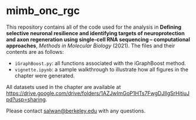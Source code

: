 # mimb_onc_rgc

This repository contains all of the code used for the analysis in **Defining selective neuronal resilience and identifying targets of neuroprotection and axon regeneration using single-cell RNA sequencing – computational approaches**, _Methods in Molecular Biology_ (2021). The files and their contents are as follows:
  
  
  * `iGraphBoost.py`: all functions associated with the iGraphBoost method.
  * `vignette.ipynb`: a sample walkthrough to illustrate how all figures in the chapter were generated.

All datasets used in the chapter are available at https://drive.google.com/drive/folders/1AZJwImGoP1HTs7FwgDJIlgSrHitiuJpd?usp=sharing.

Please contact salwan@berkeley.edu with any questions. 
